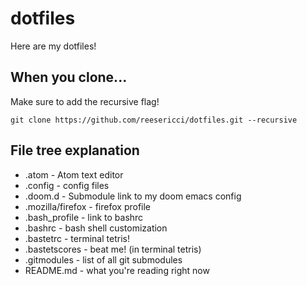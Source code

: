 # dotfiles

Here are my dotfiles!

## When you clone...

Make sure to add the recursive flag!

```git clone https://github.com/reesericci/dotfiles.git --recursive```

## File tree explanation

- .atom - Atom text editor
- .config - config files
- .doom.d - Submodule link to my doom emacs config
- .mozilla/firefox - firefox profile
- .bash_profile - link to bashrc
- .bashrc - bash shell customization
- .bastetrc - terminal tetris!
- .bastetscores - beat me! (in terminal tetris)
- .gitmodules - list of all git submodules
- README.md - what you're reading right now
